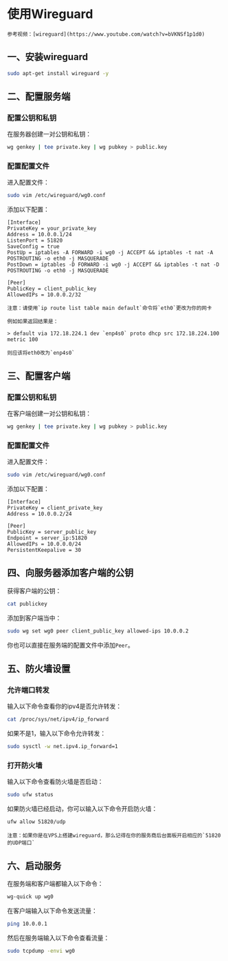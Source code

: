 # 使用Wireguard

```admonish info
参考视频：[wireguard](https://www.youtube.com/watch?v=bVKNSf1p1d0)
```

## 一、安装wireguard

```bash
sudo apt-get install wireguard -y
```

## 二、配置服务端

### 配置公钥和私钥

在服务器创建一对公钥和私钥：

```bash
wg genkey | tee private.key | wg pubkey > public.key
```

### 配置配置文件

进入配置文件：

```bash
sudo vim /etc/wireguard/wg0.conf
```

添加以下配置：

```
[Interface]
PrivateKey = your_private_key
Address = 10.0.0.1/24
ListenPort = 51820
SaveConfig = true
PostUp = iptables -A FORWARD -i wg0 -j ACCEPT && iptables -t nat -A POSTROUTING -o eth0 -j MASQUERADE
PostDown = iptables -D FORWARD -i wg0 -j ACCEPT && iptables -t nat -D POSTROUTING -o eth0 -j MASQUERADE

[Peer]
PublicKey = client_public_key
AllowedIPs = 10.0.0.2/32
```

```admonish warning
注意：请使用`ip route list table main default`命令将`eth0`更改为你的网卡

例如如果返回结果是：

> default via 172.18.224.1 dev `enp4s0` proto dhcp src 172.18.224.100 metric 100

则应该将eth0改为`enp4s0`
```

## 三、配置客户端

### 配置公钥和私钥

在客户端创建一对公钥和私钥：

```bash
wg genkey | tee private.key | wg pubkey > public.key
```

### 配置配置文件

进入配置文件：

```bash
sudo vim /etc/wireguard/wg0.conf
```

添加以下配置：

```
[Interface]
PrivateKey = client_private_key
Address = 10.0.0.2/24

[Peer]
PublicKey = server_public_key
Endpoint = server_ip:51820
AllowedIPs = 10.0.0.0/24
PersistentKeepalive = 30
```

## 四、向服务器添加客户端的公钥

获得客户端的公钥：

```bash
cat publickey
```

添加到客户端当中：

```bash
sudo wg set wg0 peer client_public_key allowed-ips 10.0.0.2
````

你也可以直接在服务端的配置文件中添加`Peer`。

## 五、防火墙设置

### 允许端口转发

输入以下命令查看你的ipv4是否允许转发：

```bash
cat /proc/sys/net/ipv4/ip_forward
```

如果不是1，输入以下命令允许转发：

```bash
sudo sysctl -w net.ipv4.ip_forward=1
```

### 打开防火墙

输入以下命令查看防火墙是否启动：

```bash
sudo ufw status
```

如果防火墙已经启动，你可以输入以下命令开启防火墙：

```bash
ufw allow 51820/udp
```

```admonish warning
注意：如果你是在VPS上搭建wireguard，那么记得在你的服务商后台面板开启相应的`51820的UDP端口`
```

## 六、启动服务

在服务端和客户端都输入以下命令：

```bash
wg-quick up wg0
```

在客户端输入以下命令发送流量：

```bash
ping 10.0.0.1
```

然后在服务端输入以下命令查看流量：

```bash
sudo tcpdump -envi wg0
```
